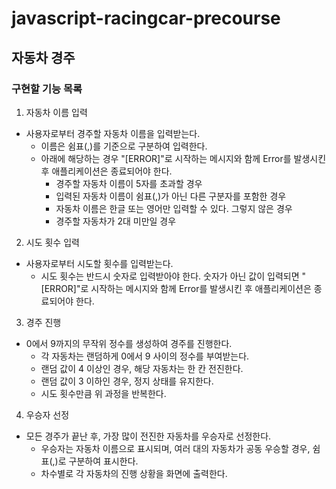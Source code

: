 # javascript-racingcar-precourse

## 자동차 경주

### 구현할 기능 목록

1. 자동차 이름 입력

- 사용자로부터 경주할 자동차 이름을 입력받는다.
  - 이름은 쉼표(,)를 기준으로 구분하여 입력한다.
  - 아래에 해당하는 경우 "[ERROR]"로 시작하는 메시지와 함께 Error를 발생시킨 후 애플리케이션은 종료되어야 한다.
    - 경주할 자동차 이름이 5자를 초과할 경우
    - 입력된 자동차 이름이 쉼표(,)가 아닌 다른 구분자를 포함한 경우
    - 자동차 이름은 한글 또는 영어만 입력할 수 있다. 그렇지 않은 경우
    - 경주할 자동차가 2대 미만일 경우

2. 시도 횟수 입력

- 사용자로부터 시도할 횟수를 입력받는다.
  - 시도 횟수는 반드시 숫자로 입력받아야 한다. 숫자가 아닌 값이 입력되면 "[ERROR]"로 시작하는 메시지와 함께 Error를 발생시킨 후 애플리케이션은 종료되어야 한다.

3. 경주 진행

- 0에서 9까지의 무작위 정수를 생성하여 경주를 진행한다.
  - 각 자동차는 랜덤하게 0에서 9 사이의 정수를 부여받는다.
  - 랜덤 값이 4 이상인 경우, 해당 자동차는 한 칸 전진한다.
  - 랜덤 값이 3 이하인 경우, 정지 상태를 유지한다.
  - 시도 횟수만큼 위 과정을 반복한다.

4. 우승자 선정

- 모든 경주가 끝난 후, 가장 많이 전진한 자동차를 우승자로 선정한다.
  - 우승자는 자동차 이름으로 표시되며, 여러 대의 자동차가 공동 우승할 경우, 쉼표(,)로 구분하여 표시한다.
  - 차수별로 각 자동차의 진행 상황을 화면에 출력한다.
